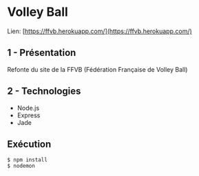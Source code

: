 # Volley Ball 

Lien: [https://ffvb.herokuapp.com/](https://ffvb.herokuapp.com/)

## 1 - Présentation
Refonte du site de la FFVB (Fédération Française de Volley Ball)

## 2 - Technologies
- Node.js
- Express
- Jade

## Exécution
```
$ npm install
$ nodemon
```
